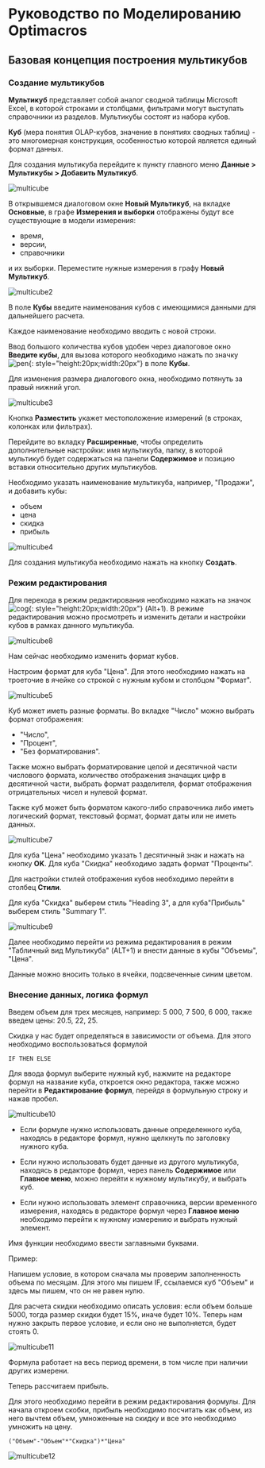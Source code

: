 # Руководство по Моделированию Optimacros

## Базовая концепция построения мультикубов

### Создание мультикубов

**Мультикуб** представляет собой аналог сводной таблицы Microsoft Excel, в которой строками и столбцами, фильтрами могут выступать справочники из разделов. Мультикубы состоят из набора кубов.

**Куб** (мера понятия OLAP-кубов, значение в понятиях сводных таблиц) - это многомерная конструкция, особенностью которой является единый формат данных.

Для создания мультикуба перейдите к пункту главного меню **Данные > Мультикубы > Добавить Мультикуб**.

![multicube][1]

[1]: index.assets/Multicube1.png

В открывшемся диалоговом окне **Новый Мультикуб**, на вкладке **Основные**, в графе **Измерения и выборки** отображены будут все существующие в модели измерения:

- время,
- версии,
- справочники

и их выборки. Переместите нужные измерения в графу **Новый Мультикуб**.

![multicube2][2]

[2]: index.assets/Multicube2.png

В поле **Кубы** введите наименования кубов с имеющимися данными для дальнейшего расчета.

Каждое наименование необходимо вводить с новой строки.

Ввод большого количества кубов удобен через диалоговое окно **Введите кубы**, для вызова которого необходимо нажать по значку ![pen][3]{: style="height:20px;width:20px"} в поле **Кубы**.

[3]: index.assets/pencil.png

Для изменения размера диалогового окна, необходимо потянуть за правый нижний угол.

![multicube3](index.assets/Multicube3.png)

Кнопка **Разместить** укажет местоположение измерений (в строках, колонках или фильтрах).

Перейдите во вкладку **Расширенные**, чтобы определить дополнительные настройки: имя мультикуба, папку, в которой мультикуб будет содержаться на панели **Содержимое** и позицию вставки относительно других мультикубов.

Необходимо указать наименование мультикуба, например, "Продажи", и добавить кубы:

- объем
- цена
- скидка
- прибыль

![multicube4][4]

[4]: index.assets/Multicube4.png

Для создания мультикуба необходимо нажать на кнопку **Создать**.

### Режим редактирования

Для перехода в режим редактирования необходимо нажать на значок ![cog][8]{: style="height:20px;width:20px"} (Alt+1). В режиме редактирования можно просмотреть и изменить детали и настройки кубов в рамках данного мультикуба.

[8]: index.assets/cog.png

![multicube8](index.assets/Multicube8.png)

Нам сейчас необходимо изменить формат кубов.

Настроим формат для куба "Цена". Для этого необходимо нажать на троеточие в ячейке со строкой с нужным кубом и столбцом "Формат".

![multicube5](index.assets/Multicube5.png)

Куб может иметь разные форматы. Во вкладке "Число" можно выбрать формат отображения:

- "Число",
- "Процент",
- "Без форматирования".

Также можно выбрать форматирование целой и десятичной части числового формата, количество отображения значащих цифр в десятичной части, выбрать формат разделителя, формат отображения отрицательных чисел и нулевой формат.

Также куб может быть форматом какого-либо справочника либо иметь логический формат, текстовый формат, формат даты или не иметь данных.

![multicube7](index.assets/Multicube7.png)

Для куба "Цена" необходимо указать 1 десятичный знак и нажать на кнопку **OK**. Для куба "Скидка" необходимо задать формат "Проценты".

Для настройки стилей отображения кубов необходимо перейти в столбец **Стили**.

Для куба "Скидка" выберем стиль "Heading 3", а для куба"Прибыль" выберем стиль "Summary 1".

![multicube9](index.assets/Multicube9.png)

Далее необходимо перейти из режима редактирования в режим "Табличный вид Мультикуба" (ALT+1) и внести данные в кубы "Объемы", "Цена".

Данные можно вносить только в ячейки, подсвеченные синим цветом.

### Внесение данных, логика формул

Введем объем для трех месяцев, например: 5 000, 7 500, 6 000, также введем цены: 20.5, 22, 25.

Скидка у нас будет определяться в зависимости от объема. Для этого необходимо воспользоваться формулой

    IF THEN ELSE

Для ввода формул выберите нужный куб, нажмите на редакторе формул на название куба, откроется окно редактора, также можно перейти в **Редактирование формул**, перейдя в формульную строку и нажав пробел.

![multicube10](index.assets/Multicube10.png)

- Если формуле нужно использовать данные определенного куба, находясь в редакторе формул, нужно щелкнуть по заголовку нужного куба.

- Если нужно использовать будет данные из другого мультикуба, находясь в редакторе формул, через панель **Содержимое** или **Главное меню**, можно перейти к нужному мультикубу, и выбрать куб.

- Если нужно использовать элемент справочника, версии временного измерения, находясь в редакторе формул через **Главное меню** необходимо перейти к нужному измерению и выбрать нужный элемент.

Имя функции необходимо ввести заглавными буквами.

Пример:

Напишем условие, в котором сначала мы проверим заполненность объема по месяцам. Для этого мы пишем IF, ссылаемся куб "Объем" и здесь мы пишем, что он не равен нулю.

Для расчета скидки необходимо описать условия: если объем больше 5000, тогда размер скидки будет 15%, иначе будет 10%. Теперь нам нужно закрыть первое условие, и если оно не выполняется, будет стоять 0.

![multicube11](index.assets/Multicube11.png)

Формула работает на весь период времени, в том числе при наличии других измерени.

Теперь рассчитаем прибыль.

Для этого необходимо перейти в режим редактирования формулы. Для начала откроем скобки, прибыль необходимо посчитать как объем, из него вычтем объем, умноженные на скидку и все это необходимо умножить на цену.

    ("Объем"-"Объем"*"Скидка")*"Цена"

![multicube12](index.assets/Multicube12.png)
